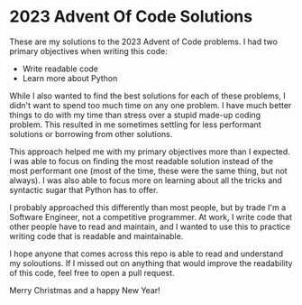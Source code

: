 # 2023 Advent Of Code Solutions

These are my solutions to the 2023 Advent of Code problems. I had two primary objectives when writing this code:

- Write readable code
- Learn more about Python

While I also wanted to find the best solutions for each of these problems, I didn't want to spend too much time on any one problem. I have much better things to do with my time than stress over a stupid made-up coding problem. This resulted in me sometimes settling for less performant solutions or borrowing from other solutions.

This approach helped me with my primary objectives more than I expected. I was able to focus on finding the most readable solution instead of the most performant one (most of the time, these were the same thing, but not always). I was also able to focus more on learning about all the tricks and syntactic sugar that Python has to offer.

I probably approached this differently than most people, but by trade I'm a Software Engineer, not a competitive programmer. At work, I write code that other people have to read and maintain, and I wanted to use this to practice writing code that is readable and maintainable.

I hope anyone that comes across this repo is able to read and understand my soloutions. If I missed out on anything that would improve the readability of this code, feel free to open a pull request.

Merry Christmas and a happy New Year!
